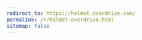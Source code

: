 ```yaml
---
redirect_to: https://helmet.overdrive.com/
permalink: /r/helmet-overdrive.html
sitemap: false
---
```

